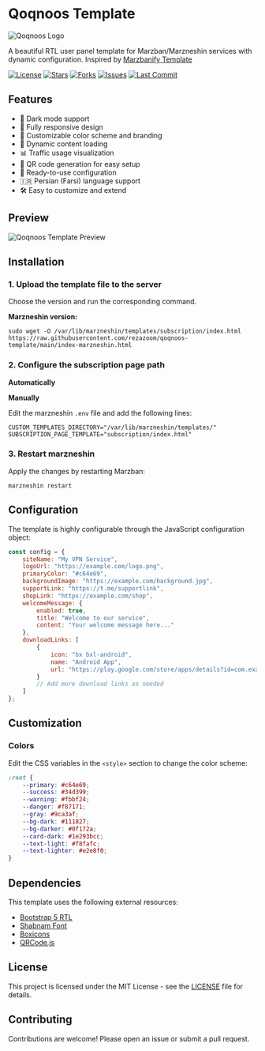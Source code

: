 
# Qoqnoos Template

![Qoqnoos Logo](https://placehold.co/120/1d2636/c64e69.png?text=Qo&font=Poppins)

A beautiful RTL user panel template for Marzban/Marzneshin services with dynamic configuration. Inspired by [Marzbanify Template](https://github.com/dermv/marzbanify-template)

[![License](https://img.shields.io/github/license/rezazoom/qoqnoos-template?style=for-the-badge&color=blue)](https://github.com/rezazoom/qoqnoos-template/blob/main/LICENSE)
[![Stars](https://img.shields.io/github/stars/rezazoom/qoqnoos-template?style=for-the-badge&color=yellow)](https://github.com/rezazoom/qoqnoos-template/stargazers)
[![Forks](https://img.shields.io/github/forks/rezazoom/qoqnoos-template?style=for-the-badge&color=green)](https://github.com/rezazoom/qoqnoos-template/network/members)
[![Issues](https://img.shields.io/github/issues/rezazoom/qoqnoos-template?style=for-the-badge)](https://github.com/rezazoom/qoqnoos-template/issues)
[![Last Commit](https://img.shields.io/github/last-commit/rezazoom/qoqnoos-template?style=for-the-badge)](https://github.com/rezazoom/qoqnoos-template/commits/main)

## Features

- 🌙 Dark mode support
- 📱 Fully responsive design
- 🎨 Customizable color scheme and branding
- 🔗 Dynamic content loading
- 📊 Traffic usage visualization
- 📱 QR code generation for easy setup
- 🚀 Ready-to-use configuration
- 🇮🇷 Persian (Farsi) language support
- 🛠️ Easy to customize and extend

## Preview

![Qoqnoos Template Preview](./.github/assets/preview.webp "Qoqnoos Template Screenshot")

## Installation

### 1. Upload the template file to the server

Choose the version and run the corresponding command.

**Marzneshin version:**
```
sudo wget -O /var/lib/marzneshin/templates/subscription/index.html https://raw.githubusercontent.com/rezazoom/qoqnoos-template/main/index-marzneshin.html
```

### 2. Configure the subscription page path

**Automatically**

**Manually**

Edit the marzneshin `.env` file and add the following lines:
```
CUSTOM_TEMPLATES_DIRECTORY="/var/lib/marzneshin/templates/"
SUBSCRIPTION_PAGE_TEMPLATE="subscription/index.html"
```

### 3. Restart marzneshin

Apply the changes by restarting Marzban:
```
marzneshin restart
```


## Configuration

The template is highly configurable through the JavaScript configuration object:

```javascript
const config = {
    siteName: "My VPN Service",
    logoUrl: "https://example.com/logo.png",
    primaryColor: "#c64e69",
    backgroundImage: "https://example.com/background.jpg",
    supportLink: "https://t.me/supportlink",
    shopLink: "https://example.com/shop",
    welcomeMessage: {
        enabled: true,
        title: "Welcome to our service",
        content: "Your welcome message here..."
    },
    downloadLinks: [
        {
            icon: "bx bxl-android",
            name: "Android App",
            url: "https://play.google.com/store/apps/details?id=com.example.app"
        }
        // Add more download links as needed
    ]
};
```

## Customization

### Colors
Edit the CSS variables in the `<style>` section to change the color scheme:

```css
:root {
    --primary: #c64e69;
    --success: #34d399;
    --warning: #fbbf24;
    --danger: #f87171;
    --gray: #9ca3af;
    --bg-dark: #111827;
    --bg-darker: #0f172a;
    --card-dark: #1e293bcc;
    --text-light: #f8fafc;
    --text-lighter: #e2e8f0;
}
```
## Dependencies

This template uses the following external resources:

- [Bootstrap 5 RTL](https://cdn.jsdelivr.net/npm/bootstrap@5.3.0/dist/css/bootstrap.rtl.min.css)
- [Shabnam Font](https://github.com/rastikerdar/shabnam-font)
- [Boxicons](https://boxicons.com/)
- [QRCode.js](https://davidshimjs.github.io/qrcodejs/)

## License

This project is licensed under the MIT License - see the [LICENSE](LICENSE) file for details.

## Contributing

Contributions are welcome! Please open an issue or submit a pull request.
